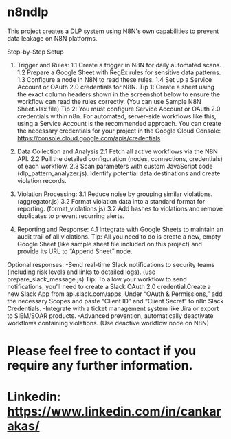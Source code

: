 # n8ndlp
This project creates a DLP system using N8N's own capabilities to prevent data leakage on N8N platforms.

Step-by-Step Setup

1. Trigger and Rules: 
1.1 Create a trigger in N8N for daily automated scans.
1.2 Prepare a Google Sheet with RegEx rules for sensitive data patterns.
1.3 Configure a node in N8N to read these rules.
1.4 Set up a Service Account or OAuth 2.0 credentials for N8N.
Tip 1: Create a sheet using the exact column headers shown in the screenshot below to ensure the workflow can read the rules correctly. (You can use Sample N8N Sheet.xlsx file)
Tip 2: You must configure Service Account or OAuth 2.0 credentials within n8n. For automated, server-side workflows like this, using a Service Account is the recommended approach.
You can create the necessary credentials for your project in the Google Cloud Console: https://console.cloud.google.com/apis/credentials


2. Data Collection and Analysis
2.1 Fetch all active workflows via the N8N API.
2.2 Pull the detailed configuration (nodes, connections, credentials) of each workflow.
2.3 Scan parameters with custom JavaScript code (dlp_pattern_analyzer.js). Identify potential data destinations and create violation records.

4. Violation Processing:
3.1 Reduce noise by grouping similar violations. (aggregator.js)
3.2 Format violation data into a standard format for reporting. (format_violations.js)
3.2 Add hashes to violations and remove duplicates to prevent recurring alerts.

5. Reporting and Response:
4.1 Integrate with Google Sheets to maintain an audit trail of all violations.
Tip: All you need to do is create a new, empty Google Sheet (like sample sheet file included on this project) and provide its URL to “Append Sheet” node.

Optional responses:
-Send real-time Slack notifications to security teams (including risk levels and links to detailed logs). (use prepare_slack_message.js)
Tip: To allow your workflow to send notifications, you’ll need to create a Slack OAuth 2.0 credential.Create a new Slack App from api.slack.com/apps, Under “OAuth & Permissions,” add the necessary Scopes and paste “Client ID” and “Client Secret” to n8n Slack Credentials.
-Integrate with a ticket management system like Jira or export to SIEM/SOAR products.
-Advanced prevention, automatically deactivate workflows containing violations. (Use deactive workflow node on N8N)

# Please feel free to contact if you require any further information.
# Linkedin: https://www.linkedin.com/in/cankarakas/
